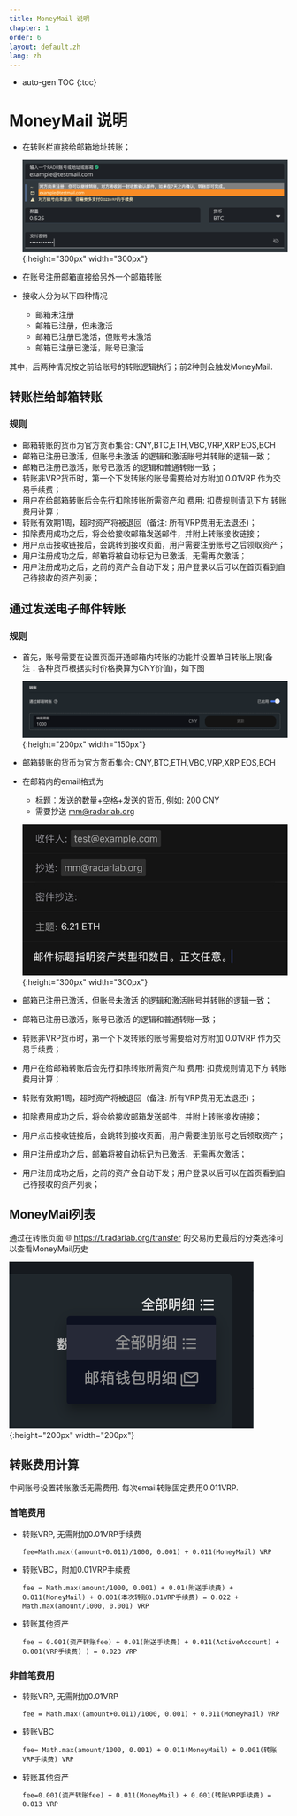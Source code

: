 ```yaml
---
title: MoneyMail 说明
chapter: 1
order: 6
layout: default.zh
lang: zh
---
```


* auto-gen TOC
{:toc}

# MoneyMail 说明

  * 在转账栏直接给邮箱地址转账；

    ![MoneyMail2-cn](/assets/images/money_mail/MoneyMail2-cn.png){:height="300px" width="300px"}

  * 在账号注册邮箱直接给另外一个邮箱转账
  * 接收人分为以下四种情况
    * 邮箱未注册
    * 邮箱已注册，但未激活
    * 邮箱已注册已激活，但账号未激活
    * 邮箱已注册已激活，账号已激活

其中，后两种情况按之前给账号的转账逻辑执行；前2种则会触发MoneyMail.


## 转账栏给邮箱转账

### 规则

  * 邮箱转账的货币为官方货币集合: CNY,BTC,ETH,VBC,VRP,XRP,EOS,BCH
  * 邮箱已注册已激活，但账号未激活 的逻辑和激活账号并转账的逻辑一致；
  * 邮箱已注册已激活，账号已激活 的逻辑和普通转账一致；
  * 转账非VRP货币时，第一个下发转账的账号需要给对方附加 0.01VRP 作为交易手续费；
  * 用户在给邮箱转账后会先行扣除转账所需资产和 费用: 扣费规则请见下方 转账费用计算；
  * 转账有效期1周，超时资产将被退回（备注: 所有VRP费用无法退还)；
  * 扣除费用成功之后，将会给接收邮箱发送邮件，并附上转账接收链接；
  * 用户点击接收链接后，会跳转到接收页面，用户需要注册账号之后领取资产；
  * 用户注册成功之后，邮箱将被自动标记为已激活，无需再次激活；
  * 用户注册成功之后，之前的资产会自动下发；用户登录以后可以在首页看到自己待接收的资产列表；

## 通过发送电子邮件转账

### 规则

  * 首先，账号需要在设置页面开通邮箱内转账的功能并设置单日转账上限(备注：各种货币根据实时价格换算为CNY价值)，如下图

    ![settings-money-mail-cn](/assets/images/money_mail/settings-money-mail-cn.png){:height="200px" width="150px"}

  * 邮箱转账的货币为官方货币集合: CNY,BTC,ETH,VBC,VRP,XRP,EOS,BCH
  * 在邮箱内的email格式为
    * 标题：发送的数量+空格+发送的货币, 例如: 200 CNY
    * 需要抄送 mm@radarlab.org

    ![mmail2-cn](/assets/images/money_mail/mmail2-cn.jpg){:height="300px" width="300px"}

  * 邮箱已注册已激活，但账号未激活 的逻辑和激活账号并转账的逻辑一致；
  * 邮箱已注册已激活，账号已激活 的逻辑和普通转账一致；
  * 转账非VRP货币时，第一个下发转账的账号需要给对方附加 0.01VRP 作为交易手续费；
  * 用户在给邮箱转账后会先行扣除转账所需资产和 费用: 扣费规则请见下方 转账费用计算；
  * 转账有效期1周，超时资产将被退回（备注: 所有VRP费用无法退还)；
  * 扣除费用成功之后，将会给接收邮箱发送邮件，并附上转账接收链接；
  * 用户点击接收链接后，会跳转到接收页面，用户需要注册账号之后领取资产；
  * 用户注册成功之后，邮箱将被自动标记为已激活，无需再次激活；
  * 用户注册成功之后，之前的资产会自动下发；用户登录以后可以在首页看到自己待接收的资产列表；

##  MoneyMail列表

通过在转账页面 🌐 <https://t.radarlab.org/transfer> 的交易历史最后的分类选择可以查看MoneyMail历史

  ![transfer-cat-cn.png](/assets/images/money_mail/transfer-cat-cn.png){:height="200px" width="200px"}

## 转账费用计算

中间账号设置转账激活无需费用. 每次email转账固定费用0.011VRP.

### 首笔费用 

  * 转账VRP, 无需附加0.01VRP手续费
    
    ```
    fee=Math.max((amount+0.011)/1000, 0.001) + 0.011(MoneyMail) VRP
    ```

  * 转账VBC，附加0.01VRP手续费
    
    ```
    fee = Math.max(amount/1000, 0.001) + 0.01(附送手续费) + 0.011(MoneyMail) + 0.001(本次转账0.01VRP手续费) = 0.022 + Math.max(amount/1000, 0.001) VRP
    ```

  * 转账其他资产
    
    ```
    fee = 0.001(资产转账fee) + 0.01(附送手续费) + 0.011(ActiveAccount) + 0.001(VRP手续费) ) = 0.023 VRP
    ```

### 非首笔费用 

  * 转账VRP, 无需附加0.01VRP

    ```
    fee = Math.max((amount+0.011)/1000, 0.001) + 0.011(MoneyMail) VRP
    ```

  * 转账VBC

    ```
    fee= Math.max(amount/1000, 0.001) + 0.011(MoneyMail) + 0.001(转账VRP手续费) VRP
    ```

  * 转账其他资产

    ```
    fee=0.001(资产转账fee) + 0.011(MoneyMail) + 0.001(转账VRP手续费) = 0.013 VRP
    ```




